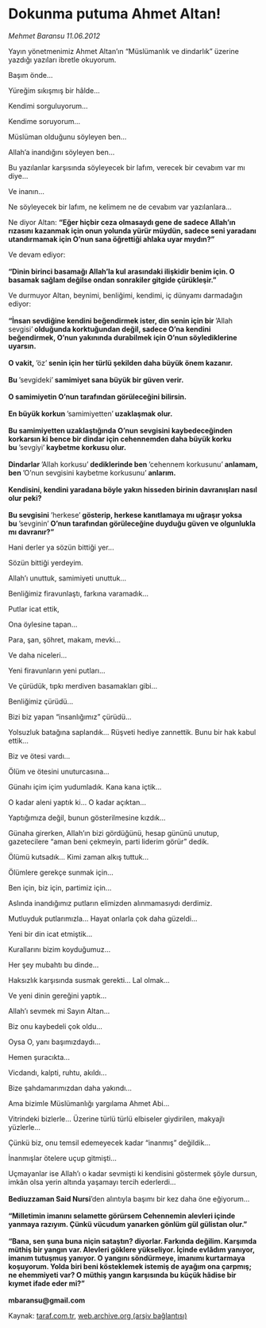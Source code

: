 # Dokunma putuma Ahmet Altan!

*Mehmet Baransu 11.06.2012*

<div class="yazi"><p>Yayın yönetmenimiz Ahmet Altan’ın “Müslümanlık ve dindarlık” üzerine yazdığı yazıları ibretle okuyorum. </p>
<p>Başım önde...</p>
<p>Yüreğim sıkışmış bir hâlde...</p>
<p>Kendimi sorguluyorum...</p>
<p>Kendime soruyorum...</p>
<p>Müslüman olduğunu söyleyen ben...</p>
<p>Allah’a inandığını söyleyen ben...</p>
<p>Bu yazılanlar karşısında söyleyecek bir lafım, verecek bir cevabım var mı diye...</p>
<p>Ve inanın...</p>
<p>Ne söyleyecek bir lafım, ne kelimem ne de cevabım var yazılanlara...</p>
<p>Ne diyor Altan: <b>“Eğer hiçbir ceza olmasaydı gene de sadece Allah’ın rızasını kazanmak için onun yolunda yürür müydün, sadece seni yaradanı utandırmamak için O’nun sana öğrettiği ahlaka uyar mıydın?”</b></p>
<p>Ve devam ediyor:<br/><br/><b>“Dinin birinci basamağı Allah’la kul arasındaki ilişkidir benim için. O basamak sağlam değilse ondan sonrakiler gitgide çürükleşir.”</b></p>
<p>Ve durmuyor Altan, beynimi, benliğimi, kendimi, iç dünyamı darmadağın ediyor:<br/><br/><b>“İnsan sevdiğine kendini beğendirmek ister, din senin için bir</b><b> </b>’Allah sevgisi’<b> </b><b>olduğunda korktuğundan değil, sadece O’na kendini beğendirmek, O’nun yakınında durabilmek için O’nun söylediklerine uyarsın.<br/><br/></b><b>O vakit,</b><b> </b>’öz’<b> </b><b>senin için her türlü şekilden daha büyük önem kazanır.<br/><br/></b><b>Bu</b><b> </b>’sevgideki’<b> </b><b>samimiyet sana büyük bir güven verir.<br/><br/></b><b>O samimiyetin O’nun tarafından görüleceğini bilirsin.<br/><br/></b><b>En büyük korkun</b><b> </b>’samimiyetten’<b> </b><b>uzaklaşmak olur.<br/><br/></b><b>Bu samimiyetten uzaklaştığında O’nun sevgisini kaybedeceğinden korkarsın ki bence bir dindar için cehennemden daha büyük korku bu</b><b> </b>’sevgiyi’<b> </b><b>kaybetme korkusu olur.<br/><br/></b><b>Dindarlar</b><b> </b>’Allah korkusu’<b> </b><b>dediklerinde ben</b><b> </b>’cehennem korkusunu’<b> </b><b>anlamam, ben</b><b> </b>’O’nun sevgisini kaybetme korkusunu’<b> </b><b>anlarım.<br/><br/></b><b>Kendisini, kendini yaradana böyle yakın hisseden birinin davranışları nasıl olur peki?<br/><br/></b><b>Bu sevgisini</b><b> </b>’herkese’<b> </b><b>gösterip, herkese kanıtlamaya mı uğraşır yoksa bu</b><b> </b>’sevginin’<b> </b><b>O’nun tarafından görüleceğine duyduğu güven ve olgunlukla mı davranır?”</b></p>
<p>Hani derler ya sözün bittiği yer...</p>
<p>Sözün bittiği yerdeyim.</p>
<p>Allah’ı unuttuk, samimiyeti unuttuk...</p>
<p>Benliğimiz firavunlaştı, farkına varamadık...</p>
<p>Putlar icat ettik, </p>
<p>Ona öylesine tapan...</p>
<p>Para, şan, şöhret, makam, mevki...</p>
<p>Ve daha niceleri...</p>
<p>Yeni firavunların yeni putları...</p>
<p>Ve çürüdük, tıpkı merdiven basamakları gibi...</p>
<p>Benliğimiz çürüdü...</p>
<p>Bizi biz yapan “insanlığımız” çürüdü...</p>
<p>Yolsuzluk batağına saplandık... Rüşveti hediye zannettik. Bunu bir hak kabul ettik...</p>
<p>Biz ve ötesi vardı... </p>
<p>Ölüm ve ötesini unuturcasına...</p>
<p>Günahı içim içim yudumladık. Kana kana içtik...</p>
<p>O kadar aleni yaptık ki... O kadar açıktan... </p>
<p>Yaptığımıza değil, bunun gösterilmesine kızdık...</p>
<p>Günaha girerken, Allah’ın bizi gördüğünü, hesap gününü unutup, gazetecilere “aman beni çekmeyin, parti liderim görür” dedik.</p>
<p>Ölümü kutsadık... Kimi zaman alkış tuttuk...</p>
<p>Ölümlere gerekçe sunmak için...</p>
<p>Ben için, biz için, partimiz için...</p>
<p>Aslında inandığımız putların elimizden alınmamasıydı derdimiz.</p>
<p>Mutluyduk putlarımızla... Hayat onlarla çok daha güzeldi...</p>
<p>Yeni bir din icat etmiştik...</p>
<p>Kurallarını bizim koyduğumuz...</p>
<p>Her şey mubahtı bu dinde... </p>
<p>Haksızlık karşısında susmak gerekti... Lal olmak... </p>
<p>Ve yeni dinin gereğini yaptık...</p>
<p>Allah’ı sevmek mi Sayın Altan...</p>
<p>Biz onu kaybedeli çok oldu...</p>
<p>Oysa O, yanı başımızdaydı...</p>
<p>Hemen şuracıkta...</p>
<p>Vicdandı, kalpti, ruhtu, akıldı...</p>
<p>Bize şahdamarımızdan daha yakındı...</p>
<p>Ama bizimle Müslümanlığı yargılama Ahmet Abi...</p>
<p>Vitrindeki bizlerle... Üzerine türlü türlü elbiseler giydirilen, makyajlı yüzlerle... </p>
<p>Çünkü biz, onu temsil edemeyecek kadar “inanmış” değildik...</p>
<p>İnanmışlar ötelere uçup gitmişti... </p>
<p>Uçmayanlar ise Allah’ı o kadar sevmişti ki kendisini göstermek şöyle dursun, imkân olsa yerin altında yaşamayı tercih ederlerdi...<br/><br/><b>Bediuzzaman Said Nursi</b>’den alıntıyla başımı bir kez daha öne eğiyorum...<br/><br/><b>“Milletimin imanını selamette görürsem Cehennemin alevleri içinde yanmaya razıyım. Çünkü vücudum yanarken gönlüm gül gülistan olur.”<br/><br/></b><b>“Bana, sen şuna buna niçin sataştın? diyorlar. Farkında değilim. Karşımda müthiş bir yangın var. Alevleri göklere yükseliyor. İçinde evlâdım yanıyor, imanım tutuşmuş yanıyor. O yangını söndürmeye, imanımı kurtarmaya koşuyorum. Yolda biri beni kösteklemek istemiş de ayağım ona çarpmış; ne ehemmiyeti var? O müthiş yangın karşısında bu küçük hâdise bir kıymet ifade eder mi?”<br/><br/></b><b>mbaransu@gmail.com</b></p>
</div>

Kaynak: [taraf.com.tr](http://www.taraf.com.tr/mehmet-baransu/makale-dokunma-putuma-ahmet-altan.htm), [web.archive.org (arşiv bağlantısı)](http://web.archive.org/web/20131107073214/http://www.taraf.com.tr/mehmet-baransu/makale-dokunma-putuma-ahmet-altan.htm)
